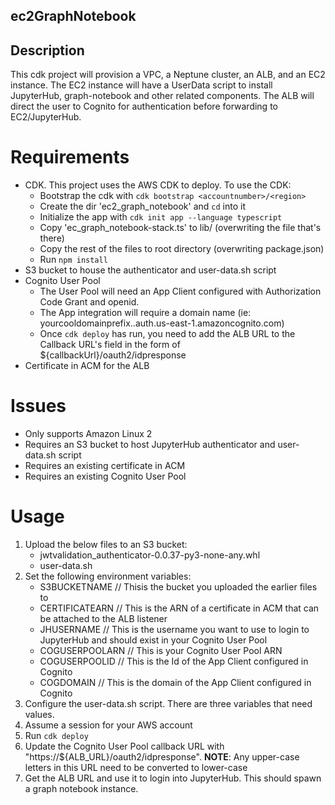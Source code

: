## ec2GraphNotebook

## Description
This cdk project will provision a VPC, a Neptune cluster, an ALB, and an EC2 instance. The EC2 instance will have a UserData script to install JupyterHub, graph-notebook and other related components. The ALB will direct the user to Cognito for authentication before forwarding to EC2/JupyterHub.

# Requirements
* CDK. This project uses the AWS CDK to deploy. To use the CDK:
    - Bootstrap the cdk with `cdk bootstrap <accountnumber>/<region>`
    - Create the dir 'ec2_graph_notebook' and `cd` into it
    - Initialize the app with `cdk init app --language typescript`
    - Copy 'ec_graph_notebook-stack.ts' to lib/ (overwriting the file that's there)
    - Copy the rest of the files to root directory (overwriting package.json)
    - Run `npm install`
* S3 bucket to house the authenticator and user-data.sh script
* Cognito User Pool
    - The User Pool will need an App Client configured with Authorization Code Grant and openid.
    - The App integration will require a domain name (ie: yourcooldomainprefix..auth.us-east-1.amazoncognito.com)
    - Once `cdk deploy` has run, you need to add the ALB URL to the Callback URL's field in the form of ${callbackUrl}/oauth2/idpresponse
* Certificate in ACM for the ALB

# Issues
* Only supports Amazon Linux 2
* Requires an S3 bucket to host JupyterHub authenticator and user-data.sh script
* Requires an existing certificate in ACM
* Requires an existing Cognito User Pool

# Usage
1) Upload the below files to an S3 bucket:
    - jwtvalidation_authenticator-0.0.37-py3-none-any.whl
    - user-data.sh
2) Set the following environment variables:
    - S3BUCKETNAME // Thisis the bucket you uploaded the earlier files to
    - CERTIFICATEARN // This is the ARN of a certificate in ACM that can be attached to the ALB listener
    - JHUSERNAME // This is the username you want to use to login to JupyterHub and should exist in your Cognito User Pool
    - COGUSERPOOLARN // This is your Cognito User Pool ARN
    - COGUSERPOOLID // This is the Id of the App Client configured in Cognito
    - COGDOMAIN // This is the domain of the App Client configured in Cognito
3) Configure the user-data.sh script. There are three variables that need values.
4) Assume a session for your AWS account
5) Run `cdk deploy`
6) Update the Cognito User Pool callback URL with "https://${ALB_URL}/oauth2/idpresponse".
    **NOTE**: Any upper-case letters in this URL need to be converted to lower-case 
7) Get the ALB URL and use it to login into JupyterHub. This should spawn a graph notebook instance.